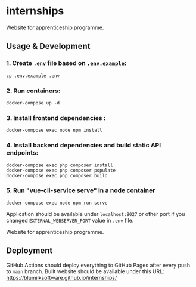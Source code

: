 # internships

Website for apprenticeship programme.

## Usage & Development

### 1. Create `.env` file based on `.env.example`:
```shell script
cp .env.example .env
```

### 2. Run containers:
```shell script
docker-compose up -d
```
### 3. Install frontend dependencies :
```shell script
docker-compose exec node npm install
```

### 4. Install backend dependencies and build static API endpoints:
```shell script
docker-compose exec php composer install
docker-compose exec php composer populate
docker-compose exec php composer build
```

### 5. Run "vue-cli-service serve" in a node container
```shell script
docker-compose exec node npm run serve
```

Application should be available under `localhost:8027` or other port if you changed `EXTERNAL_WEBSERVER_PORT` value in `.env` file.

Website for apprenticeship programme.
## Deployment

GitHub Actions should deploy everything to GitHub Pages after every push to `main` branch. Built website should be available under this URL: https://blumilksoftware.github.io/internships/

